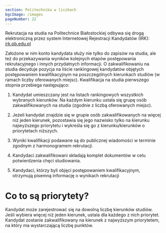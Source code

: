 ```yaml
---
section: Politechnika w liczbach
bgcImage: /images
pageNumber: 22
---
```


Rekrutacja na studia na Politechnice Białostockiej odbywa się drogą elektroniczną przez system Internetowej Rejestracji Kandydatów (IRK):
[irk.pb.edu.pl](https://irk.pb.edu.pl)

Założone w nim konto kandydata służy nie tylko do zapisów na studia, ale też do przekazywania wyników kolejnych etapów postępowania rekrutacyjnego i innych przydatnych informacji. O zakwalifikowaniu na studia decyduje pozycja na liście rankingowej kandydatów objętych postępowaniem kwalifikacyjnym na poszczególnych kierunkach studiów (w ramach liczby oferowanych miejsc). Kwalifikacja na studia pierwszego stopnia przebiega następująco:

1. Kandydat umieszczany jest na listach rankingowych wszystkich wybranych kierunków. Na każdym kierunku ustala się grupę osób zakwalifikowanych na studia (zgodnie z liczbą oferowanych miejsc).

2. Jeżeli kandydat znajdzie się w grupie osób zakwalifikowanych na więcej niż jeden kierunek, pozostawia się jego nazwisko tylko na kierunku najwyższego priorytetu i wykreśla się go z kierunku/kierunków o priorytetach niższych.

3. Wyniki kwalifikacji podawane są do publicznej wiadomości w terminie zgodnym z harmonogramem rekrutacji.

4. Kandydaci zakwalifikowani składają komplet dokumentów w celu potwierdzenia chęci studiowania.

5. Kandydaci, którzy byli objęci postępowaniem kwalifikacyjnym, otrzymują pisemną informację o wynikach rekrutacji

# Co to są priorytety?

Kandydat może zarejestrować się na dowolną liczbę kierunków studiów. Jeśli wybiera więcej niż jeden kierunek, ustala dla każdego z nich priorytet. Kandydat zostanie zakwalifikowany na kierunek z najwyższym priorytetem, na który ma wystarczającą liczbę punktów.
